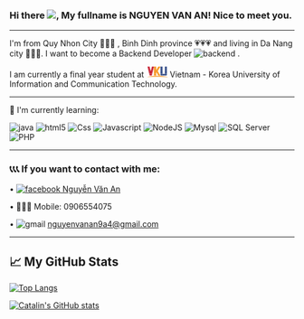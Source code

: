 ### Hi there <img src="https://raw.githubusercontent.com/MartinHeinz/MartinHeinz/master/wave.gif" width="25px">, My fullname is NGUYEN VAN AN! Nice to meet you.

---
I'm from Quy Nhon City 🌊🌊🌊 , Binh Dinh province 💗💗💗 and living in Da Nang city 🐉🐉🐉. I want to become a Backend Developer <img src = "https://cdn-icons-png.flaticon.com/512/2335/2335331.png" alt="backend" width="20" height="20"/> . 

I am currently a final year student at <img src="https://github.com/vanan123/vanan123/blob/main/images.png" alt="VKU Logo" height="20"/> Vietnam - Korea University of Information and Communication Technology.

---

📖 I'm currently learning:

<img src="https://cdn.worldvectorlogo.com/logos/java-4.svg" alt="java" width="32" height="32"/>   <img src = "https://cdn.worldvectorlogo.com/logos/html-1.svg" alt="html5" width="32" height="32"/>   <img src="https://cdn.worldvectorlogo.com/logos/css-3.svg" alt="Css" width="32" height="32"/>   <img src="https://cdn.worldvectorlogo.com/logos/logo-javascript.svg" alt="Javascript" width="32" height="32"/>   <img src="https://cdn.worldvectorlogo.com/logos/nodejs-2.svg" alt="NodeJS" width="32" height="32"/>    <img src="https://cdn.worldvectorlogo.com/logos/mysql-3.svg" alt="Mysql" width="32" height="32"/>    <img src="https://cdn.worldvectorlogo.com/logos/microsoft-sql-server-1.svg" alt="SQL Server" width="32" height="32"/>  <img src="https://cdn.worldvectorlogo.com/logos/php-1.svg" alt="PHP" width="32" height="32"/>  

---

### 📞📞📞 If you want to contact with me:
 • [<img src="https://cdn.worldvectorlogo.com/logos/facebook-3-2.svg" alt="facebook" width="20" height="20" /> Nguyễn Văn An](https://www.facebook.com/nvan.cui) 
 
 • 📱📱📱 Mobile: 0906554075
 
 • <img src="https://cdn.worldvectorlogo.com/logos/official-gmail-icon-2020-.svg" alt = "gmail" width="20" height="20"/> nguyenvanan9a4@gmail.com

---

## &#x1f4c8; My GitHub Stats

[![Top Langs](https://github-readme-stats.vercel.app/api/top-langs/?username=vanan123&layout=compact&hide=html,css&theme=merko)](https://github.com/anuraghazra/github-readme-stats)

[![Catalin's GitHub stats](https://github-readme-stats.vercel.app/api?username=vanan123&theme=merko)](https://github.com/anuraghazra/github-readme-stats)




